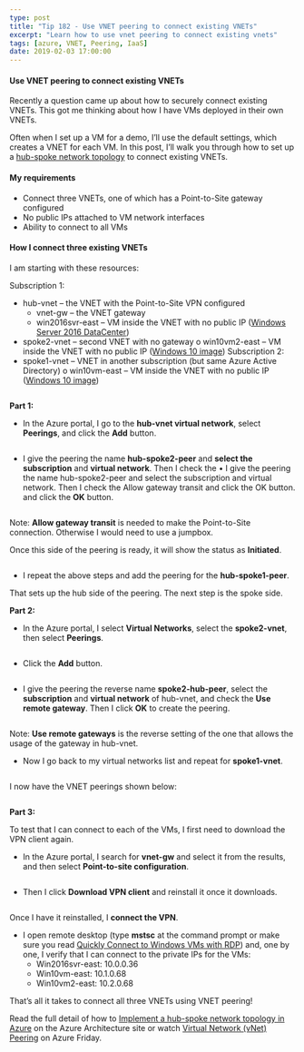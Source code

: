```yaml
---
type: post
title: "Tip 182 - Use VNET peering to connect existing VNETs"
excerpt: "Learn how to use vnet peering to connect existing vnets"
tags: [azure, VNET, Peering, IaaS]
date: 2019-02-03 17:00:00
---
```

 
#### Use VNET peering to connect existing VNETs
 
Recently a question came up about how to securely connect existing VNETs. This got me thinking about how I have VMs deployed in their own VNETs. 

Often when I set up a VM for a demo, I’ll use the default settings, which creates a VNET for each VM. In this post, I’ll walk you through how to set up a [hub-spoke network topology](https://docs.microsoft.com/en-us/azure/architecture/reference-architectures/hybrid-networking/hub-spoke?toc=%2fazure%2fvirtual-network%2ftoc.json) to connect existing VNETs.

#### My requirements

* Connect three VNETs, one of which has a Point-to-Site gateway configured
* No public IPs attached to VM network interfaces
* Ability to connect to all VMs

#### How I connect three existing VNETs

I am starting with these resources:

Subscription 1:

* hub-vnet – the VNET with the Point-to-Site VPN configured
    * vnet-gw – the VNET gateway
    * win2016svr-east – VM inside the VNET with no public IP ([Windows Server 2016 DataCenter](https://azuremarketplace.microsoft.com/en-us/marketplace/apps/Microsoft.WindowsServer?tab=Overview))
*	spoke2-vnet – second VNET with no gateway
    o	win10vm2-east – VM inside the VNET with no public IP ([Windows 10 image](https://azuremarketplace.microsoft.com/en-us/marketplace/apps/microsoftwindowsdesktop.windows-10?tab=Overview))
Subscription 2:
*	spoke1-vnet – VNET in another subscription (but same Azure Active Directory)
o	win10vm-east – VM inside the VNET with no public IP ([Windows 10 image](https://azuremarketplace.microsoft.com/en-us/marketplace/apps/microsoftwindowsdesktop.windows-10?tab=Overview))

<img :src="$withBase('/files/peering1.png')">

**Part 1:**

* In the Azure portal, I go to the **hub-vnet virtual network**, select **Peerings**, and click the **Add** button.

<img :src="$withBase('/files/peering2.png')">

* I give the peering the name **hub-spoke2-peer** and **select the subscription** and **virtual network**. Then I check the •	I give the peering the name hub-spoke2-peer and select the subscription and virtual network. Then I check the Allow gateway transit and click the OK button. and click the **OK** button.

<img :src="$withBase('/files/peering3.png')">

Note: **Allow gateway transit** is needed to make the Point-to-Site connection. Otherwise I would need to use a jumpbox.

Once this side of the peering is ready, it will show the status as **Initiated**.

<img :src="$withBase('/files/peering4.png')">

* I repeat the above steps and add the peering for the **hub-spoke1-peer**.

That sets up the hub side of the peering. The next step is the spoke side.

**Part 2:**

* In the Azure portal, I select **Virtual Networks**, select the **spoke2-vnet**, then select **Peerings**.

<img :src="$withBase('/files/peering6.png')">

* Click the **Add** button.

<img :src="$withBase('/files/peering7.png')">

* I give the peering the reverse name **spoke2-hub-peer**, select the **subscription** and **virtual network** of hub-vnet, and check the **Use remote gateway**. Then I click **OK** to create the peering.

<img :src="$withBase('/files/peering8.png')">

Note: **Use remote gateways** is the reverse setting of the one that allows the usage of the gateway in hub-vnet.

* Now I go back to my virtual networks list and repeat for **spoke1-vnet**.

<img :src="$withBase('/files/peering9.png')">

I now have the VNET peerings shown below:

<img :src="$withBase('/files/peering10.png')">

**Part 3:**

To test that I can connect to each of the VMs, I first need to download the VPN client again.

* In the Azure portal, I search for **vnet-gw** and select it from the results, and then select **Point-to-site configuration**.

<img :src="$withBase('/files/peering11.png')">

* Then I click **Download VPN client** and reinstall it once it downloads.

<img :src="$withBase('/files/peering12.png')">

Once I have it reinstalled, I **connect the VPN**.

* I open remote desktop (type **mstsc** at the command prompt or make sure you read [Quickly Connect to Windows VMs with RDP](tip9/)) and, one by one, I verify that I can connect to the private IPs for the VMs:
    * Win2016svr-east: 10.0.0.36
    * Win10vm-east: 10.1.0.68
    * Win10vm2-east: 10.2.0.68

That’s all it takes to connect all three VNETs using VNET peering!

Read the full detail of how to [Implement a hub-spoke network topology in Azure](https://docs.microsoft.com/en-us/azure/architecture/reference-architectures/hybrid-networking/hub-spoke?toc=%2fazure%2fvirtual-network%2ftoc.json) on the Azure Architecture site or watch [Virtual Network (vNet) Peering](https://channel9.msdn.com/Shows/Azure-Friday/Virtual-Network-vNet-Peering?term=vnet%20peering&lang-en=true) on Azure Friday.



